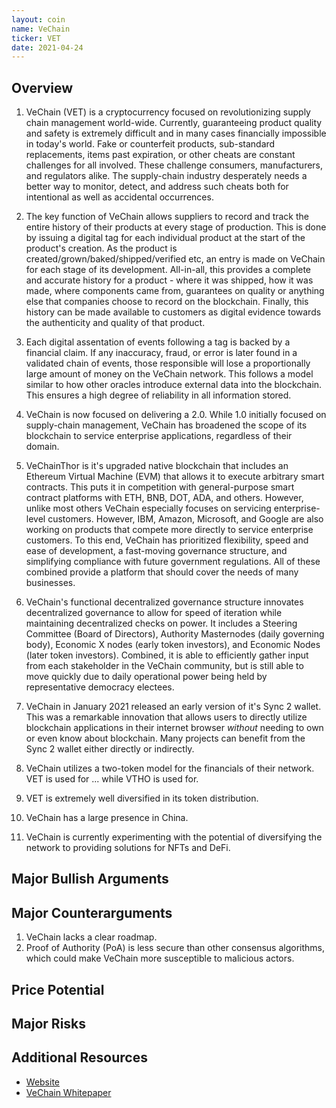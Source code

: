 ```yaml
---
layout: coin
name: VeChain
ticker: VET
date: 2021-04-24
---
```


## Overview

1. VeChain (VET) is a cryptocurrency focused on revolutionizing supply chain management world-wide. Currently, guaranteeing product quality and safety is extremely difficult and in many cases financially impossible in today's world. Fake or counterfeit products, sub-standard replacements, items past expiration, or other cheats are constant challenges for all involved. These challenge consumers, manufacturers, and regulators alike. The supply-chain industry desperately needs a better way to monitor, detect, and address such cheats both for intentional as well as accidental occurrences.
1. The key function of VeChain allows suppliers to record and track the entire history of their products at every stage of production. This is done by issuing a digital tag for each individual product at the start of the product's creation. As the product is created/grown/baked/shipped/verified etc, an entry is made on VeChain for each stage of its development. All-in-all, this provides a complete and accurate history for a product - where it was shipped, how it was made, where components came from, guarantees on quality or anything else that companies choose to record on the blockchain. Finally, this history can be made available to customers as digital evidence towards the authenticity and quality of that product.
1. Each digital assentation of events following a tag is backed by a financial claim. If any inaccuracy, fraud, or error is later found in a validated chain of events, those responsible will lose a proportionally large amount of money on the VeChain network. This follows a model similar to how other oracles introduce external data into the blockchain. This ensures a high degree of reliability in all information stored.
1. VeChain is now focused on delivering a 2.0. While 1.0 initially focused on supply-chain management, VeChain has broadened the scope of its blockchain to service enterprise applications, regardless of their domain.
1. VeChainThor is it's upgraded native blockchain that includes an Ethereum Virtual Machine (EVM) that allows it to execute arbitrary smart contracts. This puts it in competition with general-purpose smart contract platforms with ETH, BNB, DOT, ADA, and others. However, unlike most others VeChain especially focuses on servicing enterprise-level customers. However, IBM, Amazon, Microsoft, and Google are also working on products that compete more directly to service enterprise customers. To this end, VeChain has prioritized flexibility, speed and ease of development, a fast-moving governance structure, and simplifying compliance with future government regulations. All of these combined provide a platform that should cover the needs of many businesses.
1. VeChain's functional decentralized governance structure innovates decentralized governance to allow for speed of iteration while maintaining decentralized checks on power. It includes a Steering Committee (Board of Directors), Authority Masternodes (daily governing body), Economic X nodes (early token investors), and Economic Nodes (later token investors). Combined, it is able to efficiently gather input from each stakeholder in the VeChain community, but is still able to move quickly due to daily operational power being held by representative democracy electees.
1. VeChain in January 2021 released an early version of it's Sync 2 wallet. This was a remarkable innovation that allows users to directly utilize blockchain applications in their internet browser _without_ needing to own or even know about blockchain. Many projects can benefit from the Sync 2 wallet either directly or indirectly.

1. VeChain utilizes a two-token model for the financials of their network. VET is used for ... while VTHO is used for.
1. VET is extremely well diversified in its token distribution.
1. VeChain has a large presence in China.
1. VeChain is currently experimenting with the potential of diversifying the network to providing solutions for NFTs and DeFi.

## Major Bullish Arguments

## Major Counterarguments

1. VeChain lacks a clear roadmap.
1. Proof of Authority (PoA) is less secure than other consensus algorithms, which could make VeChain more susceptible to malicious actors.

## Price Potential

## Major Risks

## Additional Resources

- [Website](https://www.vechain.org/)
- [VeChain Whitepaper](https://www.vechain.org/whitepaper/)
